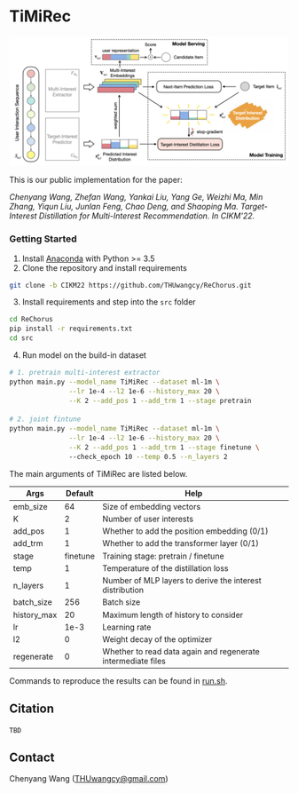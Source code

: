 # TiMiRec

![model](./log/_static/model.png)

This is our public implementation for the paper:

*Chenyang Wang, Zhefan Wang, Yankai Liu, Yang Ge, Weizhi Ma, Min Zhang, Yiqun Liu, Junlan Feng, Chao Deng, and Shaoping Ma. Target-Interest Distillation for Multi-Interest Recommendation. In CIKM'22.*

### Getting Started

1. Install [Anaconda](https://docs.conda.io/en/latest/miniconda.html) with Python >= 3.5
2. Clone the repository and install requirements

```bash
git clone -b CIKM22 https://github.com/THUwangcy/ReChorus.git
```

3. Install requirements and step into the `src` folder

```bash
cd ReChorus
pip install -r requirements.txt
cd src
```

4. Run model on the build-in dataset

```bash
# 1. pretrain multi-interest extractor
python main.py --model_name TiMiRec --dataset ml-1m \
               --lr 1e-4 --l2 1e-6 --history_max 20 \
               --K 2 --add_pos 1 --add_trm 1 --stage pretrain

# 2. joint fintune
python main.py --model_name TiMiRec --dataset ml-1m \
               --lr 1e-4 --l2 1e-6 --history_max 20 \
               --K 2 --add_pos 1 --add_trm 1 --stage finetune \
               --check_epoch 10 --temp 0.5 --n_layers 2
```

The main arguments of TiMiRec are listed below.

| Args        | Default  | Help                                                         |
| ----------- | -------- | ------------------------------------------------------------ |
| emb_size    | 64       | Size of embedding vectors                                    |
| K           | 2        | Number of user interests                                     |
| add_pos     | 1        | Whether to add the position embedding (0/1)                  |
| add_trm     | 1        | Whether to add the transformer layer (0/1)                   |
| stage       | finetune | Training stage: pretrain / finetune                          |
| temp        | 1        | Temperature of the distillation loss                         |
| n_layers    | 1        | Number of MLP layers to derive the interest distribution     |
| batch_size  | 256      | Batch size                                                   |
| history_max | 20       | Maximum length of history to consider                        |
| lr          | 1e-3     | Learning rate                                                |
| l2          | 0        | Weight decay of the optimizer                                |
| regenerate  | 0        | Whether to read data again and regenerate intermediate files |

Commands to reproduce the results can be found in [run.sh](https://github.com/THUwangcy/ReChorus/blob/CIKM22/src/run.sh).

## Citation

```
TBD
```

## Contact

Chenyang Wang ([THUwangcy@gmail.com](mailto:THUwangcy@gmail.com))
